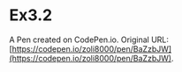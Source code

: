 # Ex3.2

A Pen created on CodePen.io. Original URL: [https://codepen.io/zoli8000/pen/BaZzbJW](https://codepen.io/zoli8000/pen/BaZzbJW).


